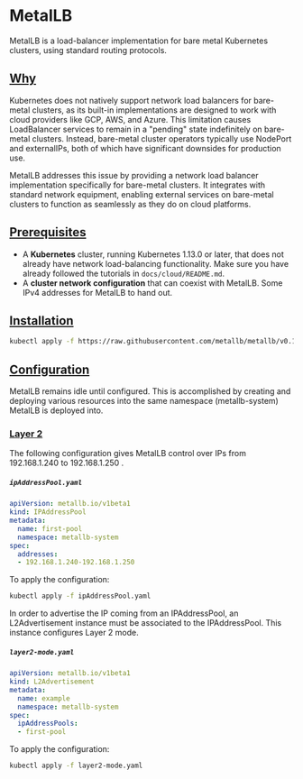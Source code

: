 # MetalLB
MetalLB is a load-balancer implementation for bare metal Kubernetes clusters, using standard routing protocols.

## [Why](https://metallb.universe.tf/#why)
Kubernetes does not natively support network load balancers for bare-metal clusters, as its built-in implementations are designed to work with cloud providers like GCP, AWS, and Azure. This limitation causes LoadBalancer services to remain in a "pending" state indefinitely on bare-metal clusters. Instead, bare-metal cluster operators typically use NodePort and externalIPs, both of which have significant downsides for production use.

MetalLB addresses this issue by providing a network load balancer implementation specifically for bare-metal clusters. It integrates with standard network equipment, enabling external services on bare-metal clusters to function as seamlessly as they do on cloud platforms.

## [Prerequisites](https://metallb.universe.tf/#requirements)

- A **Kubernetes** cluster, running Kubernetes 1.13.0 or later, that does not already have network load-balancing functionality. Make sure you have already followed the tutorials in `docs/cloud/README.md`.
- A **cluster network configuration** that can coexist with MetalLB.
Some IPv4 addresses for MetalLB to hand out.

## [Installation](https://metallb.universe.tf/installation/)

```sh
kubectl apply -f https://raw.githubusercontent.com/metallb/metallb/v0.14.5/config/manifests/metallb-native.yaml
```

## [Configuration](https://metallb.universe.tf/configuration/)
MetalLB remains idle until configured. This is accomplished by creating and deploying various resources into the same namespace (metallb-system) MetalLB is deployed into.

### [Layer 2](https://metallb.universe.tf/configuration/#layer-2-configuration)
The following configuration gives MetalLB control over IPs from 192.168.1.240 to 192.168.1.250 .

<h5 a><strong><code>ipAddressPool.yaml</code></strong></h5>

```yaml
apiVersion: metallb.io/v1beta1
kind: IPAddressPool
metadata:
  name: first-pool
  namespace: metallb-system
spec:
  addresses:
  - 192.168.1.240-192.168.1.250
```
To apply the configuration:
```sh
kubectl apply -f ipAddressPool.yaml
```

In order to advertise the IP coming from an IPAddressPool, an L2Advertisement instance must be associated to the IPAddressPool. This instance configures Layer 2 mode.

<h5 a><strong><code>layer2-mode.yaml 
</code></strong></h5>

```yaml
apiVersion: metallb.io/v1beta1
kind: L2Advertisement
metadata:
  name: example
  namespace: metallb-system
spec:
  ipAddressPools:
  - first-pool
```
To apply the configuration:
```sh
kubectl apply -f layer2-mode.yaml
```